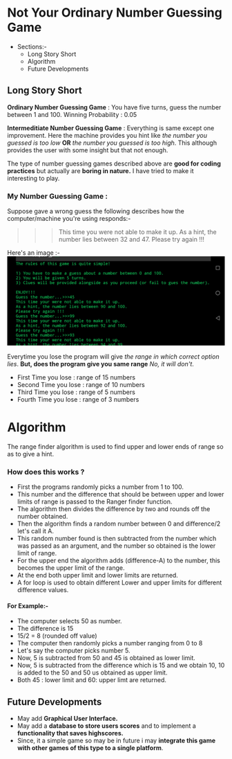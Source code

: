 # Not Your Ordinary Number Guessing Game

* Sections:-
   * Long Story Short
   * Algorithm
   * Future Developments

## Long Story Short
__Ordinary Number Guessing Game__ : You have five turns, guess the number between 1 and 100. 
                                    Winning Probability : 0.05
                                    
__Intermeditiate Number Guessing Game__ : Everything is same except one improvement. Here the machine provides you hint like _the number you guessed is too low_ __OR__ 
                                          _the number you guessed is too high_. This although provides the user with some insight but that not enough.
                                          
The type of number guessing games described above are __good for coding practices__ but actually are __boring in nature.__
I have tried to make it interesting to play.

### My Number Guessing Game :
Suppose gave a wrong guess the following describes how the computer/machine you're using responds:- 
>>>This time you were not able to make it up.
>>>As a hint, the number lies between 32 and 47. 
>>>Please try again !!!

Here's an image :- 
![Image-og-gameplay](https://github.com/SparshKhanna0001/Number-Guessing-Game-Advanced-/blob/main/IMG_20210411_173039.jpg)
                              
Everytime you lose the program will give _the range in which correct option lies_.
__But, does the program give you same range__
_No, it will don't_.  
* First Time you lose : range of 15 numbers
* Second Time you lose : range of 10 numbers
* Third Time you lose : range of 5 numbers 
* Fourth Time you lose : range of 3 numbers

# Algorithm
The range finder algorithm is used to find upper and lower ends of range so as to give a hint.

### How does this works ? 
* First the programs randomly picks a number from 1 to 100. 
* This number and the difference that should be between upper and lower limits of range is passed to the Ranger finder function.
* The algorithm then divides the difference by two and rounds off the number obtained.
* Then the algorithm finds a random number between 0 and difference/2 let's call it A. 
* This random number found is then subtracted from the number which was passed as an argument, and the number so obtained is the lower limit of range.
* For the upper end the algorithm adds (difference-A) to the number, this becomes the upper limit of the range. 
* At the end both upper limit and lower limits are returned. 
* A for loop is used to obtain different Lower and upper limits for different difference values. 

#### For Example:- 
* The computer selects 50 as number.
* The difference is 15 
* 15/2 = 8 (rounded off value)
* The computer then randomly picks a number ranging from 0 to 8
* Let's say the computer picks number 5. 
* Now, 5 is subtracted from 50 and 45 is obtained as lower limit. 
* Now, 5 is subtracted from the difference which is 15 and we obtain 10, 10 is added to the 50 and 50 us obtained as upper limit. 
* Both 45 : lower limit and 60: upper limt are returned. 

## Future Developments

* May add __Graphical User Interface.__ 
* May add a __database to store users scores__ and to implement a __functionality that saves highscores.__
* Since, it a simple game so may be in future i may __integrate this game with other games of this type to a single platform__.
